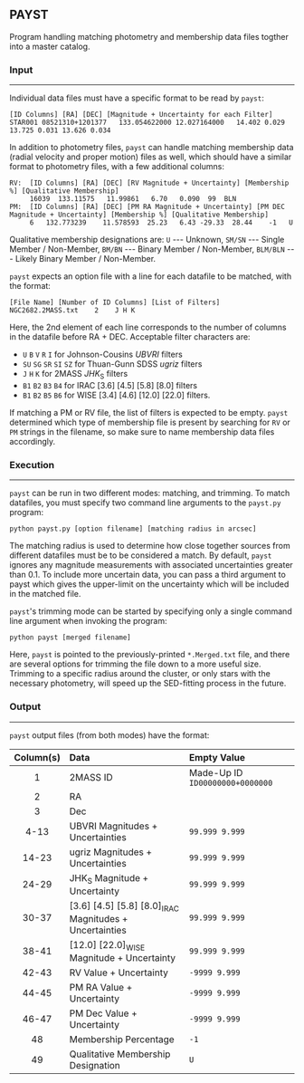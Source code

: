 PAYST
-----
Program handling matching photometry and membership data files togther into a master catalog.

### Input
*****

Individual data files must have a specific format to be read by `payst`: 

    [ID Columns] [RA] [DEC] [Magnitude + Uncertainty for each Filter]
    STAR001 08521310+1201377   133.054622000 12.027164000   14.402 0.029 13.725 0.031 13.626 0.034
    
In addition to photometry files, `payst` can handle matching membership data (radial velocity and proper motion) files as well, which should have a similar format to photometry files, with a few additional columns:

    RV:  [ID Columns] [RA] [DEC] [RV Magnitude + Uncertainty] [Membership %] [Qualitative Membership]
         16039  133.11575   11.99861   6.70   0.090  99  BLN
    PM:  [ID Columns] [RA] [DEC] [PM RA Magnitude + Uncertainty] [PM DEC Magnitude + Uncertainty] [Membership %] [Qualitative Membership]
         6   132.773239    11.578593  25.23   6.43 -29.33  28.44    -1   U
         
Qualitative membership designations are: `U` --- Unknown, `SM/SN` --- Single Member / Non-Member, `BM/BN` --- Binary Member / Non-Member, `BLM/BLN` --- Likely Binary Member / Non-Member. 

`payst` expects an option file with a line for each datafile to be matched, with the format:

    [File Name] [Number of ID Columns] [List of Filters] 
    NGC2682.2MASS.txt    2    J H K
    
Here, the 2nd element of each line corresponds to the number of columns in the datafile before RA + DEC. Acceptable filter characters are: 

* `U` `B` `V` `R` `I` for Johnson-Cousins *UBVRI* filters
* `SU` `SG` `SR` `SI` `SZ` for Thuan-Gunn SDSS *ugriz* filters
* `J` `H` `K` for 2MASS *JHK*<sub>S</sub> filters
* `B1` `B2` `B3` `B4` for IRAC \[3.6\] \[4.5\] \[5.8\] \[8.0\] filters
* `B1` `B2` `B5` `B6` for WISE \[3.4\] \[4.6\] \[12.0\] \[22.0\] filters.

If matching a PM or RV file, the list of filters is expected to be empty. `payst` determined which type of membership file is present by searching for `RV` or `PM` strings in the filename, so make sure to name membership data files accordingly.

### Execution
*****

`payst` can be run in two different modes: matching, and trimming. To match datafiles, you must specify two command line arguments to the `payst.py` program:

    python payst.py [option filename] [matching radius in arcsec]
    
The matching radius is used to determine how close together sources from different datafiles must be to be considered a match. By default, `payst` ignores any magnitude measurements with associated uncertainties greater than 0.1. To include more uncertain data, you can pass a third argument to payst which gives the upper-limit on the uncertainty which will be included in the matched file.

`payst`'s trimming mode can be started by specifying only a single command line argument when invoking the program:

    python payst [merged filename]
    
Here, `payst` is pointed to the previously-printed `*.Merged.txt` file, and there are several options for trimming the file down to a more useful size. Trimming to a specific radius around the cluster, or only stars with the necessary photometry, will speed up the SED-fitting process in the future.

### Output
*****

`payst` output files (from both modes) have the format:

| Column(s) | Data | Empty Value |
|:---------:|:-----|:------------|
| 1    | 2MASS ID | Made-Up ID `ID00000000+0000000` |
| 2    | RA  | |
| 3    | Dec | |
| 4-13  | UBVRI Magnitudes + Uncertainties | `99.999 9.999` |
| 14-23  | ugriz Magnitudes + Uncertainties | `99.999 9.999` |
| 24-29  | JHK<sub>S</sub> Magnitude + Uncertainty | `99.999 9.999` |
| 30-37  | [3.6] \[4.5\] [5.8] \[8.0\]<sub>IRAC</sub> Magnitudes + Uncertainties | `99.999 9.999` |
| 38-41  | [12.0] \[22.0\]<sub>WISE</sub> Magnitude + Uncertainty | `99.999 9.999` |
| 42-43  | RV Value + Uncertainty | `-9999 9.999` |
| 44-45  | PM RA Value + Uncertainty | `-9999 9.999` |
| 46-47  | PM Dec Value + Uncertainty | `-9999 9.999` |
| 48     | Membership Percentage | `-1` |
| 49     | Qualitative Membership Designation | `U` |
